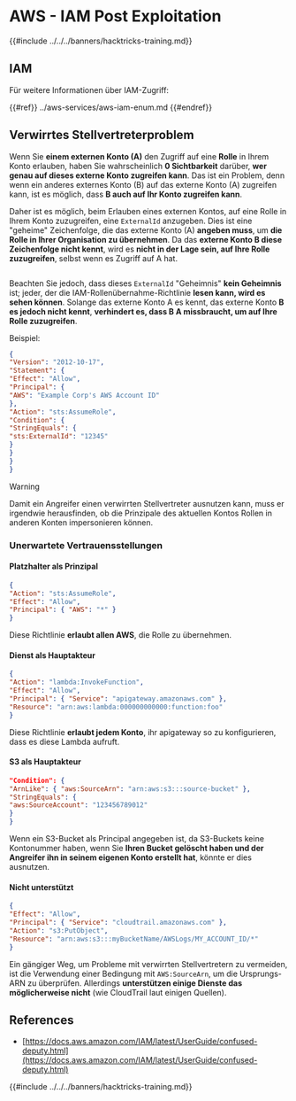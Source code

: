 # AWS - IAM Post Exploitation

{{#include ../../../banners/hacktricks-training.md}}

## IAM

Für weitere Informationen über IAM-Zugriff:

{{#ref}}
../aws-services/aws-iam-enum.md
{{#endref}}

## Verwirrtes Stellvertreterproblem

Wenn Sie **einem externen Konto (A)** den Zugriff auf eine **Rolle** in Ihrem Konto erlauben, haben Sie wahrscheinlich **0 Sichtbarkeit** darüber, **wer genau auf dieses externe Konto zugreifen kann**. Das ist ein Problem, denn wenn ein anderes externes Konto (B) auf das externe Konto (A) zugreifen kann, ist es möglich, dass **B auch auf Ihr Konto zugreifen kann**.

Daher ist es möglich, beim Erlauben eines externen Kontos, auf eine Rolle in Ihrem Konto zuzugreifen, eine `ExternalId` anzugeben. Dies ist eine "geheime" Zeichenfolge, die das externe Konto (A) **angeben muss**, um **die Rolle in Ihrer Organisation zu übernehmen**. Da das **externe Konto B diese Zeichenfolge nicht kennt**, wird es **nicht in der Lage sein, auf Ihre Rolle zuzugreifen**, selbst wenn es Zugriff auf A hat.

<figure><img src="../../../images/image (95).png" alt=""><figcaption></figcaption></figure>

Beachten Sie jedoch, dass dieses `ExternalId` "Geheimnis" **kein Geheimnis** ist; jeder, der die IAM-Rollenübernahme-Richtlinie **lesen kann, wird es sehen können**. Solange das externe Konto A es kennt, das externe Konto **B es jedoch nicht kennt**, **verhindert es, dass B A missbraucht, um auf Ihre Rolle zuzugreifen**.

Beispiel:
```json
{
"Version": "2012-10-17",
"Statement": {
"Effect": "Allow",
"Principal": {
"AWS": "Example Corp's AWS Account ID"
},
"Action": "sts:AssumeRole",
"Condition": {
"StringEquals": {
"sts:ExternalId": "12345"
}
}
}
}
```
> [!WARNING]
> Damit ein Angreifer einen verwirrten Stellvertreter ausnutzen kann, muss er irgendwie herausfinden, ob die Prinzipale des aktuellen Kontos Rollen in anderen Konten impersonieren können.

### Unerwartete Vertrauensstellungen

#### Platzhalter als Prinzipal
```json
{
"Action": "sts:AssumeRole",
"Effect": "Allow",
"Principal": { "AWS": "*" }
}
```
Diese Richtlinie **erlaubt allen AWS**, die Rolle zu übernehmen.

#### Dienst als Hauptakteur
```json
{
"Action": "lambda:InvokeFunction",
"Effect": "Allow",
"Principal": { "Service": "apigateway.amazonaws.com" },
"Resource": "arn:aws:lambda:000000000000:function:foo"
}
```
Diese Richtlinie **erlaubt jedem Konto**, ihr apigateway so zu konfigurieren, dass es diese Lambda aufruft.

#### S3 als Hauptakteur
```json
"Condition": {
"ArnLike": { "aws:SourceArn": "arn:aws:s3:::source-bucket" },
"StringEquals": {
"aws:SourceAccount": "123456789012"
}
}
```
Wenn ein S3-Bucket als Principal angegeben ist, da S3-Buckets keine Kontonummer haben, wenn Sie **Ihren Bucket gelöscht haben und der Angreifer ihn in seinem eigenen Konto erstellt hat**, könnte er dies ausnutzen.

#### Nicht unterstützt
```json
{
"Effect": "Allow",
"Principal": { "Service": "cloudtrail.amazonaws.com" },
"Action": "s3:PutObject",
"Resource": "arn:aws:s3:::myBucketName/AWSLogs/MY_ACCOUNT_ID/*"
}
```
Ein gängiger Weg, um Probleme mit verwirrten Stellvertretern zu vermeiden, ist die Verwendung einer Bedingung mit `AWS:SourceArn`, um die Ursprungs-ARN zu überprüfen. Allerdings **unterstützen einige Dienste das möglicherweise nicht** (wie CloudTrail laut einigen Quellen).

## References

- [https://docs.aws.amazon.com/IAM/latest/UserGuide/confused-deputy.html](https://docs.aws.amazon.com/IAM/latest/UserGuide/confused-deputy.html)

{{#include ../../../banners/hacktricks-training.md}}
